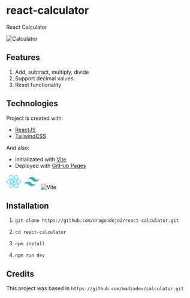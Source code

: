 # react-calculator
React Calculator

![Calculator](https://imgur.com/a/inUECg2)

## Features
1. Add, subtract, multiply, divide
2. Support decimal values
3. Reset functionality

## Technologies
Project is created with:
* [ReactJS](https://reactjs.org/ "React Homepage")
* [TailwindCSS](https://tailwindcss.com/ "Tailwind Homepage")

And also:
* Initializated with [Vite](https://vitejs.dev/ "Vite Homepage")
* Deployed with [GitHub Pages](https://pages.github.com/ "GH Pages Homepage")

<div>
  <img src="https://github.com/devicons/devicon/blob/master/icons/react/react-original.svg" title="React" alt="React" width="40" height="40"/>&nbsp;
  <img src="https://github.com/devicons/devicon/blob/master/icons/tailwindcss/tailwindcss-plain.svg" title="Tailwindcss" width="40" width="40">
  <img src="https://vitejs.dev/logo.svg" title="Vite" width="40" width="40">
  

## Installation

1. `git clone https://github.com/dragondojo2/react-calculator.git`

2. `cd react-calculator`

3. `npm install`

3. `npm run dev`


## Credits

This project was based in `https://github.com/madzadev/calculator.git`
